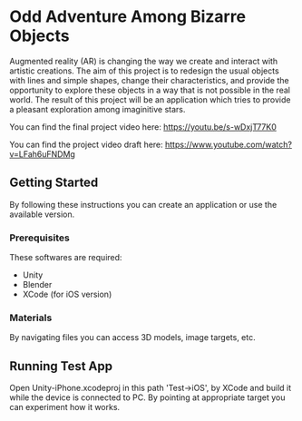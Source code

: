 # Odd Adventure Among Bizarre Objects
Augmented reality (AR) is changing the way we create and interact with artistic creations. The aim of this project is to redesign the usual objects with lines and simple shapes, change their characteristics, and provide the opportunity to explore these objects in a way that is not possible in the real world. The result of this project will be an application which tries to provide a pleasant exploration among imaginitive stars.

You can find the final project video here: https://youtu.be/s-wDxjT77K0

You can find the project video draft here: https://www.youtube.com/watch?v=LFah6uFNDMg

## Getting Started
By following these instructions you can create an application or use the available version.

### Prerequisites

These softwares are required:
- Unity
- Blender
- XCode (for iOS version)

### Materials

By navigating files you can access 3D models, image targets, etc.

## Running Test App

Open Unity-iPhone.xcodeproj in this path 'Test->iOS', by XCode and build it while the device is connected to PC. By pointing at appropriate target you can experiment how it works.


